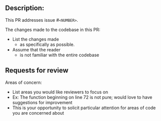 ## Description:

This PR addresses issue #`<NUMBER>`.

The changes made to the codebase in this PR:

* List the changes made
  * as specifically as possible.
* Assume that the reader
  * is not familiar with the entire codebase

## Requests for review

Areas of concern:

* List areas you would like reviewers to focus on
* Ex: The function beginning on line 72 is not pure; would love to have suggestions for improvement
* This is your opportunity to solicit particular attention for areas of code you are concerned about
